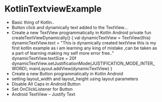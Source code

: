 # KotlinTextviewExample
- Basic thing of Kotlin..
- Button click and dynamically text added to the TextView...
- Create a new TextView programmatically in Kotlin Android
private fun createTextViewDynamically() {
        val dynamicTextView = TextView(this)
        dynamicTextView.text =
            "This is dynamically created textView this is my first kotlin example as i am learning any king of mistake ,can be taken as a part of learning making my self more error free.."
        dynamicTextView.textSize = 20f
        dynamicTextView.setJustificationMode(JUSTIFICATION_MODE_INTER_WORD);
        mainLayout.addView(dynamicTextView)
    }
- Create a new Button programmatically in Kotlin Android
- setting layout_width and layout_height using layout parameters
- Disable All Caps in Android Button
- Set OnClickListener for Button
- Android TextView – Justify Text
